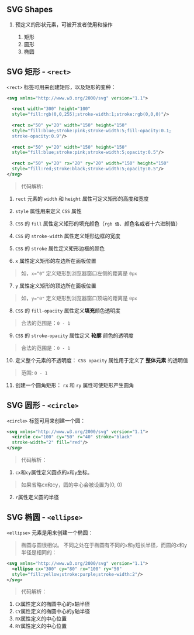 SVG Shapes
-----------
1. 预定义的形状元素，可被开发者使用和操作

    1. 矩形 <rect>
    2. 圆形 <circle>
    3. 椭圆 <ellipse>
    


SVG 矩形 - `<rect>`
----------------

`<rect>` 标签可用来创建矩形，以及矩形的变种：

```xml
<svg xmlns="http://www.w3.org/2000/svg" version="1.1">
  
  <rect width="300" height="100"
  style="fill:rgb(0,0,255);stroke-width:1;stroke:rgb(0,0,0)"/>
  
  <rect x="50" y="20" width="150" height="150"
  style="fill:blue;stroke:pink;stroke-width:5;fill-opacity:0.1;
  stroke-opacity:0.9"/>
  
  <rect x="50" y="20" width="150" height="150"
  style="fill:blue;stroke:pink;stroke-width:5;opacity:0.5"/>
  
  <rect x="50" y="20" rx="20" ry="20" width="150" height="150"
  style="fill:red;stroke:black;stroke-width:5;opacity:0.5"/>
</svg>

```

> 代码解析:
1. `rect` 元素的 `width` 和 `height` 属性可定义矩形的高度和宽度
2. `style` 属性用来定义 `CSS` 属性
3. `CSS` 的 `fill` 属性定义矩形的填充颜色（`rgb 值`、颜色名或者十六进制值）
4. `CSS` 的 `stroke-width` 属性定义矩形边框的宽度
5. `CSS` 的 `stroke` 属性定义矩形边框的颜色

6. `x` 属性定义矩形的左边所在面板位置
  > 如，`x=“0”` 定义矩形到浏览器窗口左侧的距离是 `0px`
7. `y` 属性定义矩形的顶边所在面板位置
  > 如，`y="0"` 定义矩形到浏览器窗口顶端的距离是 `0px`
8. `CSS` 的 `fill-opacity` 属性定义**填充**颜色透明度
  > 合法的范围是：`0 - 1`
9. `CSS` 的 `stroke-opacity` 属性定义 **轮廓** 颜色的透明度
  > 合法的范围是：`0 - 1`
10. 定义整个元素的不透明度：
  `CSS opacity` 属性用于定义了 **整体元素** 的透明值 
  > 范围: `0 - 1`
11. 创建一个圆角矩形：
  `rx` 和 `ry` 属性可使矩形产生圆角


SVG 圆形 - `<circle>`
---------------------

`<circle>` 标签可用来创建一个圆：


```xml
<svg xmlns="http://www.w3.org/2000/svg" version="1.1">
  <circle cx="100" cy="50" r="40" stroke="black"
  stroke-width="2" fill="red"/>
</svg>
```
> 代码解析：

1. `cx`和`cy`属性定义圆点的`x`和`y`坐标。
  >如果省略cx和cy，圆的中心会被设置为(0, 0)
2. `r`属性定义圆的半径



SVG 椭圆 - `<ellipse>`
-------------------

`<ellipse>` 元素是用来创建一个椭圆：

> 椭圆与圆很相似。
> 不同之处在于椭圆有不同的`x`和`y`短长半径，而圆的x和y半径是相同的：


```xml
<svg xmlns="http://www.w3.org/2000/svg" version="1.1">
  <ellipse cx="300" cy="80" rx="100" ry="50"
  style="fill:yellow;stroke:purple;stroke-width:2"/>
</svg>
```

> 代码解析：

1. `CX`属性定义的椭圆中心的x轴半径
2. `CY`属性定义的椭圆中心的y轴半径
3. `RX`属性定义的中心位置
4. `RY`属性定义的中心位置
